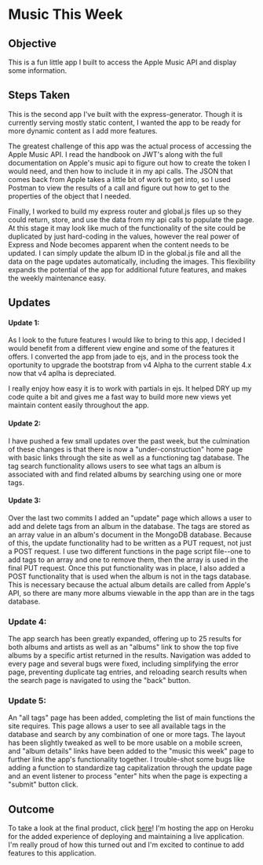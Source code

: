 # Music This Week

## Objective
This is a fun little app I built to access the Apple Music API and display some information.

## Steps Taken
This is the second app I've built with the express-generator. Though it is currently serving mostly static content, I wanted the app to be ready for more dynamic content as I add more features.

The greatest challenge of this app was the actual process of accessing the Apple Music API. I read the handbook on JWT's along with the full documentation on Apple's music api to figure out how to create the token I would need, and then how to include it in my api calls. The JSON that comes back from Apple takes a little bit of work to get into, so I used Postman to view the results of a call and figure out how to get to the properties of the object that I needed.

Finally, I worked to build my express router and global.js files up so they could return, store, and use the data from my api calls to populate the page. At this stage it may look like much of the functionality of the site could be duplicated by just hard-coding in the values, however the real power of Express and Node becomes apparent when the content needs to be updated. I can simply update the album ID in the global.js file and all the data on the page updates automatically, including the images. This flexibility expands the potential of the app for additional future features, and makes the weekly maintenance easy.

## Updates

#### Update 1:
As I look to the future features I would like to bring to this app, I decided I would benefit from a different view engine and some of the features it offers. I converted the app from jade to ejs, and in the process took the oportunity to upgrade the bootstrap from v4 Alpha to the current stable 4.x now that v4 aplha is depreciated.

I really enjoy how easy it is to work with partials in ejs. It helped DRY up my code quite a bit and gives me a fast way to build more new views yet maintain content easily throughout the app.

#### Update 2:
I have pushed a few small updates over the past week, but the culmination of these changes is that there is now a "under-construction" home page with basic links through the site as well as a functioning tag database. The tag search functionality allows users to see what tags an album is associated with and find related albums by searching using one or more tags.

#### Update 3:
Over the last two commits I added an "update" page which allows a user to add and delete tags from an album in the database. The tags are stored as an array value in an album's document in the MongoDB database. Because of this, the update functionality had to be written as a PUT request, not just a POST request. I use two different functions in the page script file--one to add tags to an array and one to remove them, then the array is used in the final PUT request. Once this put functionality was in place, I also added a POST functionality that is used when the album is not in the tags database. This is necessary because the actual album details are called from Apple's API, so there are many more albums viewable in the app than are in the tags database.

### Update 4:
The app search has been greatly expanded, offering up to 25 results for both albums and artists as well as an "albums" link to show the top five albums by a specific artist returned in the results. Navigation was added to every page and several bugs were fixed, including simplifying the error page, preventing duplicate tag entries, and reloading search results when the search page is navigated to using the "back" button.

### Update 5:
An "all tags" page has been added, completing the list of main functions the site requires. This page allows a user to see all available tags in the database and search by any combination of one or more tags. The layout has been slightly tweaked as well to be more usable on a mobile screen, and "album details" links have been added to the "music this week" page to further link the app's functionality together. I trouble-shot some bugs like adding a function to standardize tag capitalization through the update page and an event listener to process "enter" hits when the page is expecting a "submit" button click.

## Outcome
To take a look at the final product, click [here](https://music-this-week.herokuapp.com/)! I'm hosting the app on Heroku for the added experience of deploying and maintaining a live application. I'm really proud of how this turned out and I'm excited to continue to add features to this application.
